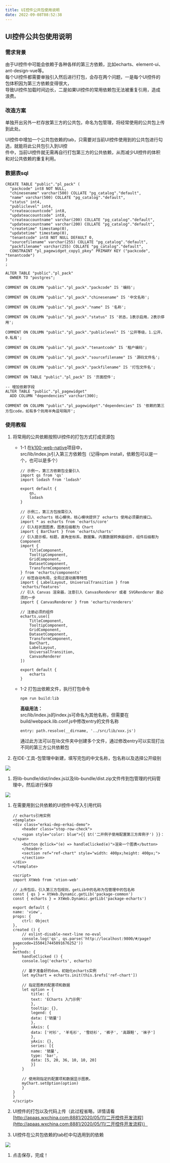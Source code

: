 ```yaml
---
title: UI控件公共包使用说明
date: 2022-09-08T08:52:38
---
```


## UI控件公共包使用说明

### 需求背景

由于UI控件中可能会依赖于各种各样的第三方依赖，比如echarts、element-ui、ant-design-vue等。  
每个UI控件都需要单独引入然后进行打包，会存在两个问题，一是每个UI控件的包体积因为第三方依赖变得很大，  
导致UI控件加载时间边长，二是如果UI控件的常用依赖包无法被重复引用，造成浪费。

### 改造方案

单独开出另外一栏存放第三方的公共包，命名为包管理，将经常使用的公共包上传到此处。

UI控件中增加一个公共包依赖的tab，只需要对当前UI控件使用到的公共包进行勾选，就能将此公共包引入到UI控  
件中，当前UI控件就无需再自行打包第三方的公共依赖，从而减少UI控件的体积和对公共依赖的重复利用。

### 数据表sql

```
CREATE TABLE "public"."pl_pack" (
  "packcode" int8 NOT NULL,
  "chinesename" varchar(500) COLLATE "pg_catalog"."default",
  "name" varchar(500) COLLATE "pg_catalog"."default",
  "status" int4,
  "publiclevel" int4,
  "createaccountcode" int8,
  "updateaccountcode" int8,
  "createaccountname" varchar(200) COLLATE "pg_catalog"."default",
  "updateaccountname" varchar(200) COLLATE "pg_catalog"."default",
  "createtime" timestamp(0),
  "updatetime" timestamp(0),
  "tenantcode" int8 NOT NULL DEFAULT 0,
  "sourcefilename" varchar(255) COLLATE "pg_catalog"."default",
  "packfilename" varchar(255) COLLATE "pg_catalog"."default",
  CONSTRAINT "pl_pagewidget_copy1_pkey" PRIMARY KEY ("packcode", "tenantcode")
)
;

ALTER TABLE "public"."pl_pack" 
  OWNER TO "postgres";

COMMENT ON COLUMN "public"."pl_pack"."packcode" IS '编码';

COMMENT ON COLUMN "public"."pl_pack"."chinesename" IS '中文名称';

COMMENT ON COLUMN "public"."pl_pack"."name" IS '名称';

COMMENT ON COLUMN "public"."pl_pack"."status" IS '状态，1表示启用，2表示停用';

COMMENT ON COLUMN "public"."pl_pack"."publiclevel" IS '公开等级，1.公开，0.私有';

COMMENT ON COLUMN "public"."pl_pack"."tenantcode" IS '租户编码';

COMMENT ON COLUMN "public"."pl_pack"."sourcefilename" IS '源码文件名';

COMMENT ON COLUMN "public"."pl_pack"."packfilename" IS '打包文件名';

COMMENT ON TABLE "public"."pl_pack" IS '页面控件';

-- 增加依赖字段
ALTER TABLE "public"."pl_pagewidget" 
  ADD COLUMN "dependencies" varchar(300);

COMMENT ON COLUMN "public"."pl_pagewidget"."dependencies" IS '依赖的第三方包code，如有多个则用半角逗号隔开';
```

### 使用教程

1. 将常用的公共依赖按照UI控件的打包方式打成资源包

   * 1-1 在[k100-web-native](https://gitee.com/gorphensu/k100-web-native)项目中，  
src/lib/index.js引入第三方依赖包（记得npm install，依赖包可以是一个，也可以是多个）

     ```
     // 示例一，第三方依赖包全量引入
     import qs from 'qs'
     import lodash from 'lodash'

     export default {
         qs,
         lodash
     }
     ```

     ```
     // 示例二，第三方包按需引入
     // 引入 echarts 核心模块，核心模块提供了 echarts 使用必须要的接口。
     import * as echarts from 'echarts/core'
     // 引入柱状图图表，图表后缀都为 Chart
     import { BarChart } from 'echarts/charts'
     // 引入提示框，标题，直角坐标系，数据集，内置数据转换器组件，组件后缀都为 Component
     import {
         TitleComponent,
         TooltipComponent,
         GridComponent,
         DatasetComponent,
         TransformComponent
     } from 'echarts/components'
     // 标签自动布局，全局过渡动画等特性
     import { LabelLayout, UniversalTransition } from 'echarts/features'
     // 引入 Canvas 渲染器，注意引入 CanvasRenderer 或者 SVGRenderer 是必须的一步
     import { CanvasRenderer } from 'echarts/renderers'

     // 注册必须的组件
     echarts.use([
         TitleComponent,
         TooltipComponent,
         GridComponent,
         DatasetComponent,
         TransformComponent,
         BarChart,
         LabelLayout,
         UniversalTransition,
         CanvasRenderer
     ])

     export default {
         echarts
     }
     ```

   * 1-2 打包出依赖文件，执行打包命令
     ```
     npm run build:lib
     ```

     **高级用法：**  
src/lib/index.js的index.js可命名为其他名称，但需要在build/webpack.lib.conf.js中修改entry的文件名称

     ```
     entry: path.resolve(__dirname, '../src/lib/xxx.js')
     ```

     通过此方法可以在lib文件夹中创建多个文件，通过修改entry可以实现打出不同的第三方公共依赖包
2. 在IDE-工具-包管理中新建，填写完包的中文名称，包名称以及选择公开级别

![](http://apaas.wxchina.com:8881/wp-content/uploads/%E5%85%AC%E5%85%B1%E5%8C%85%E5%9F%BA%E6%9C%AC%E4%BF%A1%E6%81%AF.png)

1. 将lib-bundle/dist/index.js以及lib-bundle/dist.zip文件传到包管理的代码管理中，然后进行保存

![](http://apaas.wxchina.com:8881/wp-content/uploads/%E5%85%AC%E5%85%B1%E5%8C%85%E4%B8%8A%E4%BC%A0.png)

1. 在需要用到公共依赖的UI控件中写入引用代码

   ```
   // echarts引用实例
   <template>
   <div class="erkai-dep-erkai-demo">
       <header class="stop-row-check">
       <span style="color: blue">{{ $t('二开例子使用配置第三方库例子') }}：</span>
       <button @click="(e) => handleClicked(e)">渲染一个图表</button>
       </header>
       <section ref="ref-chart" style="width: 400px;height: 400px;">
       </section>
   </div>
   </template>

   <script>
   import XtWeb from 'xtion-web'

   // 上传包后，引入第三方包规则，getLib中的名称为包管理中的包名称
   const { qs } = XtWeb.Dynamic.getLib('package-common')
   const { echarts } = XtWeb.Dynamic.getLib('package-echarts')

   export default {
   name: 'view',
   props: {
       ctrl: Object
   },
   created () {
       // eslint-disable-next-line no-eval
       console.log('qs', qs.parse('http://localhost:9800/#/page?pagecode=1550417445091676252'))
   },
   methods: {
       handleClicked () {
       console.log('echarts', echarts)

       // 基于准备好的dom，初始化echarts实例
       let myChart = echarts.init(this.$refs['ref-chart'])

       // 指定图表的配置项和数据
       let option = {
           title: {
           text: 'ECharts 入门示例'
           },
           tooltip: {},
           legend: {
           data: ['销量']
           },
           xAxis: {
           data: ['衬衫', '羊毛衫', '雪纺衫', '裤子', '高跟鞋', '袜子']
           },
           yAxis: {},
           series: [{
           name: '销量',
           type: 'bar',
           data: [5, 20, 36, 10, 10, 20]
           }]
       }

       // 使用刚指定的配置项和数据显示图表。
       myChart.setOption(option)
       }
   }
   }
   </script>
   ```
2. UI控件的打包以及代码上传（此过程省略，详情请看[http://apaas.wxchina.com:8881/2020/05/11/二开控件开发流程](http://apaas.wxchina.com:8881/2020/05/11/二开控件开发流程)）
3. UI控件在公共包依赖的tab栏中勾选用到的依赖

![](http://apaas.wxchina.com:8881/wp-content/uploads/%E5%85%AC%E5%85%B1%E5%8C%85%E4%BE%9D%E8%B5%96.png)

1. 点击保存，完成！